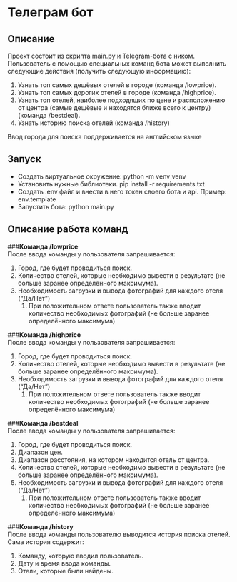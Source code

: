 # Телеграм бот


## Описание
Проект состоит из скрипта main.py и Telegram-бота с ником.
Пользователь с помощью специальных команд бота может выполнить следующие
действия (получить следующую информацию):
1. Узнать топ самых дешёвых отелей в городе (команда /lowprice).
2. Узнать топ самых дорогих отелей в городе (команда /highprice).
3. Узнать топ отелей, наиболее подходящих по цене и расположению от центра
(самые дешёвые и находятся ближе всего к центру) (команда /bestdeal).
4. Узнать историю поиска отелей (команда /history)

Ввод города для поиска поддерживается на английском языке


## Запуск
- Создать виртуальное окружение: python -m venv venv
- Установить нужные библиотеки. pip install -r requirements.txt
- Создать .env файл и внести в него токен своего бота и api. Пример: env.template
- Запустить бота: python main.py

## Описание работа команд

###**Команда /lowprice**  
После ввода команды у пользователя запрашивается: 
1. Город, где будет проводиться поиск.
2. Количество отелей, которые необходимо вывести в результате (не больше
заранее определённого максимума).
3. Необходимость загрузки и вывода фотографий для каждого отеля (“Да/Нет”)
   1. При положительном ответе пользователь также вводит количество
   необходимых фотографий (не больше заранее определённого
   максимума)

###**Команда /highprice**  
После ввода команды у пользователя запрашивается:
1. Город, где будет проводиться поиск.
2. Количество отелей, которые необходимо вывести в результате (не больше
заранее определённого максимума).
3. Необходимость загрузки и вывода фотографий для каждого отеля (“Да/Нет”)
   1. При положительном ответе пользователь также вводит количество
   необходимых фотографий (не больше заранее определённого
   максимума)


###**Команда /bestdeal**  
После ввода команды у пользователя запрашивается:
1. Город, где будет проводиться поиск.
2. Диапазон цен.
3. Диапазон расстояния, на котором находится отель от центра.
4. Количество отелей, которые необходимо вывести в результате (не больше
заранее определённого максимума).
5. Необходимость загрузки и вывода фотографий для каждого отеля (“Да/Нет”)
   1. При положительном ответе пользователь также вводит количество
   необходимых фотографий (не больше заранее определённого
   максимума)

###**Команда /history**  
После ввода команды пользователю выводится история поиска отелей. Сама история
содержит:
1. Команду, которую вводил пользователь.
2. Дату и время ввода команды.
3. Отели, которые были найдены.